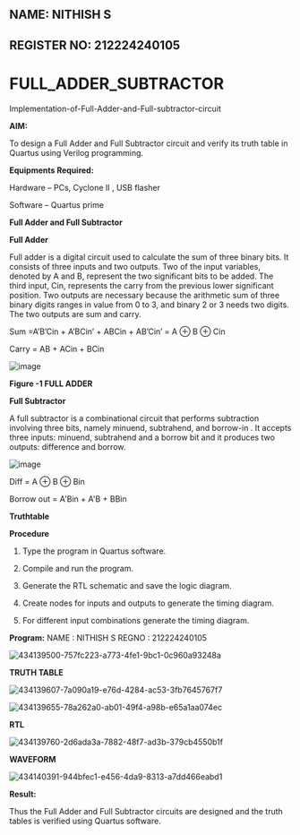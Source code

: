## NAME: NITHISH S 

## REGISTER NO: 212224240105

# FULL_ADDER_SUBTRACTOR

Implementation-of-Full-Adder-and-Full-subtractor-circuit

**AIM:**

To design a Full Adder and Full Subtractor circuit and verify its truth table in Quartus using Verilog programming.

**Equipments Required:**

Hardware – PCs, Cyclone II , USB flasher

Software – Quartus prime

**Full Adder and Full Subtractor**

**Full Adder**

Full adder is a digital circuit used to calculate the sum of three binary bits. It consists of three inputs and two outputs. Two of the input variables, denoted by A and B, represent the two significant bits to be added. The third input, Cin, represents the carry from the previous lower significant position. Two outputs are necessary because the arithmetic sum of three binary digits ranges in value from 0 to 3, and binary 2 or 3 needs two digits. The two outputs are sum and carry.

Sum =A’B’Cin + A’BCin’ + ABCin + AB’Cin’ = A ⊕ B ⊕ Cin 

Carry = AB + ACin + BCin

![image](https://github.com/naavaneetha/FULL_ADDER_SUBTRACTOR/assets/154305477/0f30ba51-5ffb-4198-845f-18e054f675e7)

**Figure -1 FULL ADDER**

**Full Subtractor**

A full subtractor is a combinational circuit that performs subtraction involving three bits, namely minuend, subtrahend, and borrow-in . It accepts three inputs: minuend, subtrahend and a borrow bit and it produces two outputs: difference and borrow.

![image](https://github.com/naavaneetha/FULL_ADDER_SUBTRACTOR/assets/154305477/02b24f51-ab51-4304-9ad6-7b81ffc1ead5)

Diff = A ⊕ B ⊕ Bin 

Borrow out = A'Bin + A'B + BBin

**Truthtable**

**Procedure**
1. Type the program in Quartus software.

2. Compile and run the program.

3. Generate the RTL schematic and save the logic diagram.

4. Create nodes for inputs and outputs to generate the timing diagram.

5. For different input combinations generate the timing diagram.


**Program:**
NAME : NITHISH S
REGNO : 212224240105

![434139500-757fc223-a773-4fe1-9bc1-0c960a93248a](https://github.com/user-attachments/assets/bc90bceb-74ca-4eee-a296-79f8ad98cb58)



**TRUTH TABLE**

![434139607-7a090a19-e76d-4284-ac53-3fb7645767f7](https://github.com/user-attachments/assets/d1e8562f-78d3-45c0-87c4-2f2c8fdaa742)


![434139655-78a262a0-ab01-49f4-a98b-e65a1aa074ec](https://github.com/user-attachments/assets/810cdbc8-4d5c-4814-bc92-ecdb319c97f4)


**RTL**

![434139760-2d6ada3a-7882-48f7-ad3b-379cb4550b1f](https://github.com/user-attachments/assets/da4b73f3-016c-4135-ad48-10e45dcc767c)

**WAVEFORM**

![434140391-944bfec1-e456-4da9-8313-a7dd466eabd1](https://github.com/user-attachments/assets/44b36c12-c5d9-43c2-9683-8842a65d8f27)


**Result:**

Thus the Full Adder and Full Subtractor circuits are designed and the truth tables is verified using Quartus software.



